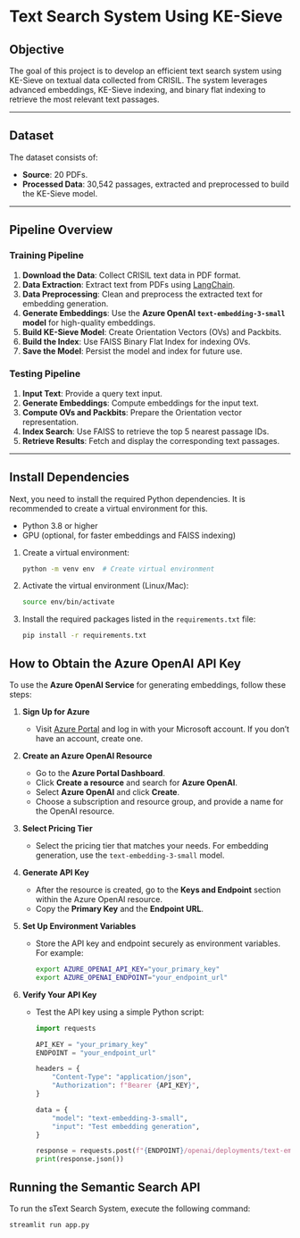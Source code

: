 # Text Search System Using KE-Sieve

## Objective
The goal of this project is to develop an efficient text search system using KE-Sieve on textual data collected from CRISIL. The system leverages advanced embeddings, KE-Sieve indexing, and binary flat indexing to retrieve the most relevant text passages.

---

## Dataset
The dataset consists of:
- **Source**: 20 PDFs.
- **Processed Data**: 30,542 passages, extracted and preprocessed to build the KE-Sieve model.

---

## Pipeline Overview

### **Training Pipeline**
1. **Download the Data**: Collect CRISIL text data in PDF format.
2. **Data Extraction**: Extract text from PDFs using [LangChain](https://github.com/hwchase17/langchain).
3. **Data Preprocessing**: Clean and preprocess the extracted text for embedding generation.
4. **Generate Embeddings**: Use the **Azure OpenAI `text-embedding-3-small` model** for high-quality embeddings.
5. **Build KE-Sieve Model**: Create Orientation Vectors (OVs) and Packbits.
6. **Build the Index**: Use FAISS Binary Flat Index for indexing OVs.
7. **Save the Model**: Persist the model and index for future use.

### **Testing Pipeline**
1. **Input Text**: Provide a query text input.
2. **Generate Embeddings**: Compute embeddings for the input text.
3. **Compute OVs and Packbits**: Prepare the Orientation vector representation.
4. **Index Search**: Use FAISS to retrieve the top 5 nearest passage IDs.
5. **Retrieve Results**: Fetch and display the corresponding text passages.

---

## Install Dependencies

Next, you need to install the required Python dependencies. It is recommended to create a virtual environment for this.

- Python 3.8 or higher
- GPU (optional, for faster embeddings and FAISS indexing)


1. Create a virtual environment:

    ```bash
    python -m venv env  # Create virtual environment
    ```

2. Activate the virtual environment (Linux/Mac):

    ```bash
    source env/bin/activate
    ```

3. Install the required packages listed in the `requirements.txt` file:

    ```bash
    pip install -r requirements.txt
    ```
## How to Obtain the Azure OpenAI API Key

To use the **Azure OpenAI Service** for generating embeddings, follow these steps:

1. **Sign Up for Azure**  
   - Visit [Azure Portal](https://azure.microsoft.com/) and log in with your Microsoft account. If you don’t have an account, create one.

2. **Create an Azure OpenAI Resource**  
   - Go to the **Azure Portal Dashboard**.  
   - Click **Create a resource** and search for **Azure OpenAI**.  
   - Select **Azure OpenAI** and click **Create**.  
   - Choose a subscription and resource group, and provide a name for the OpenAI resource.

3. **Select Pricing Tier**  
   - Select the pricing tier that matches your needs. For embedding generation, use the `text-embedding-3-small` model.

4. **Generate API Key**  
   - After the resource is created, go to the **Keys and Endpoint** section within the Azure OpenAI resource.  
   - Copy the **Primary Key** and the **Endpoint URL**.

5. **Set Up Environment Variables**  
   - Store the API key and endpoint securely as environment variables. For example:  
     ```bash
     export AZURE_OPENAI_API_KEY="your_primary_key"
     export AZURE_OPENAI_ENDPOINT="your_endpoint_url"
     ```

6. **Verify Your API Key**  
   - Test the API key using a simple Python script:  
     ```python
     import requests

     API_KEY = "your_primary_key"
     ENDPOINT = "your_endpoint_url"

     headers = {
         "Content-Type": "application/json",
         "Authorization": f"Bearer {API_KEY}",
     }

     data = {
         "model": "text-embedding-3-small",
         "input": "Test embedding generation",
     }

     response = requests.post(f"{ENDPOINT}/openai/deployments/text-embedding-3-small/embeddings", headers=headers, json=data)
     print(response.json())
     ```


## Running the Semantic Search API
To run the sText Search System, execute the following command:
```bash
streamlit run app.py
```
